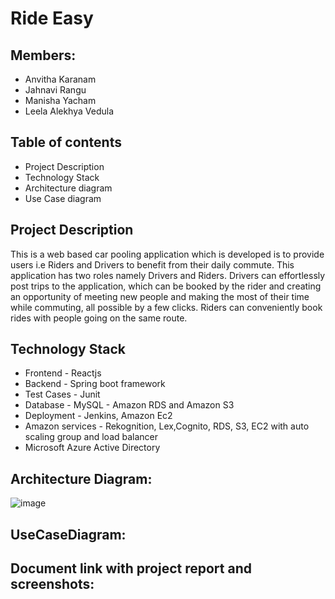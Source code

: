# Ride Easy

## Members:
* Anvitha Karanam 
* Jahnavi Rangu 
* Manisha Yacham
* Leela Alekhya Vedula

## Table of contents
* Project Description
* Technology Stack
* Architecture diagram
* Use Case diagram

## Project Description
This is a web based car pooling application which is developed is to provide users i.e Riders and Drivers to benefit from their daily commute. This application has two roles namely Drivers and Riders. Drivers can effortlessly post trips to the application, which can be booked by the rider and creating an opportunity of meeting new people and making the most of their time while commuting, all possible by a few clicks. Riders can conveniently book rides with people going on the same route.

## Technology Stack
* Frontend - Reactjs
* Backend -  Spring boot framework
* Test Cases - Junit
* Database - MySQL - Amazon RDS and Amazon S3
* Deployment - Jenkins, Amazon Ec2
* Amazon services - Rekognition, Lex,Cognito, RDS, S3, EC2 with auto scaling group and load balancer
* Microsoft Azure Active Directory

## Architecture Diagram:
![image](https://github.com/jrangu/CarRental-cmpe282/blob/master/Architecture%20diagram%201.png)


## UseCaseDiagram:


## Document link with project report and screenshots:
